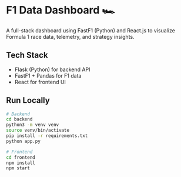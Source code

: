 # F1 Data Dashboard 🏎️

A full-stack dashboard using FastF1 (Python) and React.js to visualize Formula 1 race data, telemetry, and strategy insights.

## Tech Stack
- Flask (Python) for backend API
- FastF1 + Pandas for F1 data
- React for frontend UI

## Run Locally
```bash
# Backend
cd backend
python3 -m venv venv
source venv/bin/activate
pip install -r requirements.txt
python app.py

# Frontend
cd frontend
npm install
npm start
